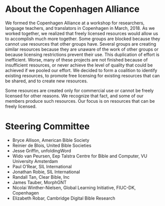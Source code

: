 # About the Copenhagen Alliance

We formed the Copenhagen Alliance at a workshop for researchers, language teachers, and translators in Copenhagen in March, 2018.  As we worked together, we realized that freely licensed resources would allow us to accomplish much more together. Some groups are blocked because they cannot use resources that other groups have. Several groups are creating similar resources because they are unaware of the work of other groups or because licensing restrictions prevent their use. This duplication of effort is inefficient.  Worse, many of these projects are not finished because of insufficient resources, or never achieve the level of quality that could be achieved if we pooled our effort.  We decided to form a coalition to identify existing resources, to promote free licensing for existing resources that can be shared, and to create new resources.

Some resources are created only for commercial use or cannot be freely licensed for other reasons.  We recognize that fact, and some of our members produce such resources. Our focus is on resources that can be freely licensed.

# Steering Committee

- Bryce Allison, American Bible Society
- Reinier de Blois, United Bible Societies
- Jesse Griffin, unfoldingWord
- Wido van Peursen, Eep Talstra Centre for Bible and Computer, VU University Amsterdam
- Paul O’Rear, SIL International
- Jonathan Robie, SIL International
- Randall Tan, Clear Bible, Inc
- James Tauber, MorphGNT
- Nicolai Winther-Nielsen, Global Learning Initiative, FIUC-DK, Copenhagen
- Elizabeth Robar, Cambridge Digital Bible Research
